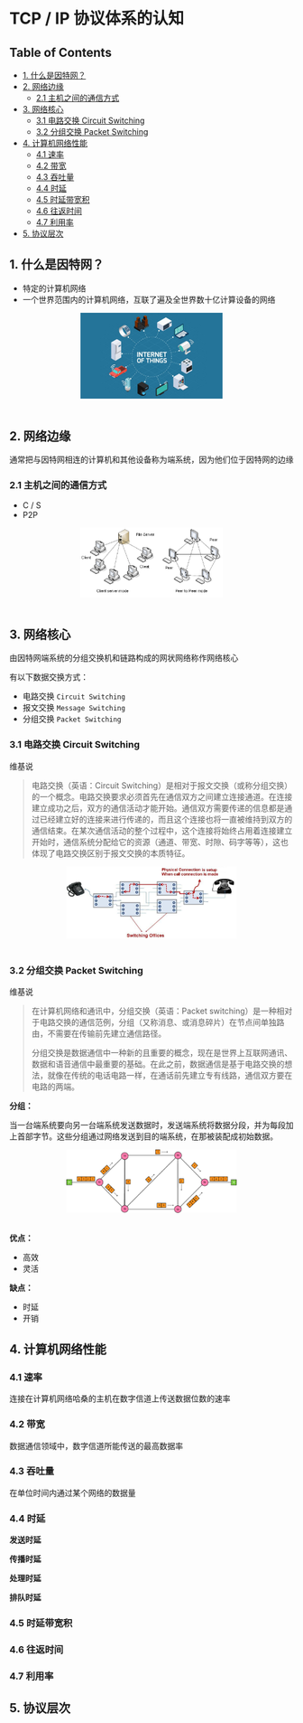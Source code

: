 # TCP / IP 协议体系的认知

Table of Contents
-----------------

* [1. 什么是因特网？](#1-什么是因特网)
* [2. 网络边缘](#2-网络边缘)
   * [2.1 主机之间的通信方式](#21-主机之间的通信方式)
* [3. 网络核心](#3-网络核心)
   * [3.1 电路交换 Circuit Switching](#31-电路交换-circuit-switching)
   * [3.2 分组交换 Packet Switching](#32-分组交换-packet-switching)
* [4. 计算机网络性能](#4-计算机网络性能)
   * [4.1 速率](#41-速率)
   * [4.2 带宽](#42-带宽)
   * [4.3 吞吐量](#43-吞吐量)
   * [4.4 时延](#44-时延)
   * [4.5 时延带宽积](#45-时延带宽积)
   * [4.6 往返时间](#46-往返时间)
   * [4.7 利用率](#47-利用率)
* [5. 协议层次](#5-协议层次)




## 1. 什么是因特网？

- 特定的计算机网络
- 一个世界范围内的计算机网络，互联了遍及全世界数十亿计算设备的网络



<div align="center"> <img src="internet.jpeg" width="50%"/> </div><br>



## 2. 网络边缘

通常把与因特网相连的计算机和其他设备称为端系统，因为他们位于因特网的边缘

### 2.1 主机之间的通信方式

- C / S
- P2P

<div align="center"> <img src="csandp2p.png" width="50%"/> </div><br>

## 3. 网络核心

由因特网端系统的分组交换机和链路构成的网状网络称作网络核心

有以下数据交换方式：

- 电路交换 `Circuit Switching`
- 报文交换 `Message Switching`
- 分组交换 `Packet Switching`



### 3.1 电路交换 Circuit Switching

维基说

> 电路交换（英语：Circuit Switching）是相对于报文交换（或称分组交换）的一个概念。电路交换要求必须首先在通信双方之间建立连接通道。在连接建立成功之后，双方的通信活动才能开始。通信双方需要传递的信息都是通过已经建立好的连接来进行传递的，而且这个连接也将一直被维持到双方的通信结束。在某次通信活动的整个过程中，这个连接将始终占用着连接建立开始时，通信系统分配给它的资源（通道、带宽、时隙、码字等等），这也体现了电路交换区别于报文交换的本质特征。

<div align="center"> <img src="circuitswitching.jpg" width="60%"/> </div><br>

 



### 3.2 分组交换 Packet Switching

维基说

> 在计算机网络和通讯中，分组交换（英语：Packet switching）是一种相对于电路交换的通信范例，分组（又称消息、或消息碎片）在节点间单独路由，不需要在传输前先建立通信路径。
>
> 分组交换是数据通信中一种新的且重要的概念，现在是世界上互联网通讯、数据和语音通信中最重要的基础。在此之前，数据通信是基于电路交换的想法，就像在传统的电话电路一样，在通话前先建立专有线路，通信双方要在电路的两端。

**分组：**

当一台端系统要向另一台端系统发送数据时，发送端系统将数据分段，并为每段加上首部字节。这些分组通过网络发送到目的端系统，在那被装配成初始数据。

<div align="center"> <img src="packet.png" width="60%"/> </div><br>





**优点：**

- 高效
- 灵活



**缺点：**

- 时延
- 开销





## 4. 计算机网络性能

### 4.1 速率

连接在计算机网络哈桑的主机在数字信道上传送数据位数的速率

### 4.2 带宽

数据通信领域中，数字信道所能传送的最高数据率

###  4.3 吞吐量

在单位时间内通过某个网络的数据量

### 4.4 时延

**发送时延**







**传播时延**







**处理时延**







**排队时延**









### 4.5 时延带宽积

### 4.6 往返时间

### 4.7 利用率









## 5. 协议层次

